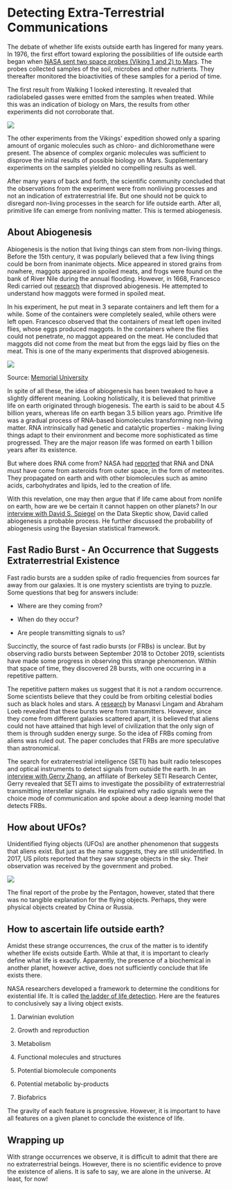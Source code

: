 # Detecting Extra-Terrestrial Communications

The debate of whether life exists outside earth has lingered for many years. In 1976, the first effort toward exploring the possibilities of life outside earth began when [NASA sent two space probes (Viking 1 and 2) to Mars](https://astrobiology.nasa.gov/missions/viking-1-and-2/). The probes collected samples of the soil, microbes and other nutrients. They thereafter monitored the bioactivities of these samples for a period of time. 

The first result from Walking 1 looked interesting. It revealed that radiolabeled gasses were emitted from the samples when treated. While this was an indication of biology on Mars, the results from other experiments did not corroborate that. 

![](https://lh3.googleusercontent.com/0pazsCu3Jm7LhF29aoCbmUCNTRLPQiA4FXBpSuF0FJrsJuOeM_tNBHWrctjCqxJbdIvo9l6YFH3rgR5re1a9gCkldLCCahaOVJykcAgV5mjIEy3CYoHHKGiNqNsatg77YBX13ezcKJ-g7X4OCg)

The other experiments from the Vikings' expedition showed only a sparing amount of organic molecules such as chloro- and dichloromethane were present. The absence of complex organic molecules was sufficient to disprove the initial results of possible biology on Mars. Supplementary experiments on the samples yielded no compelling results as well. 

After many years of back and forth, the scientific community concluded that the observations from the experiment were from nonliving processes and not an indication of extraterrestrial life. But one should not be quick to disregard non-living processes in the search for life outside earth. After all, primitive life can emerge from nonliving matter. This is termed abiogenesis.

## About Abiogenesis

Abiogenesis is the notion that living things can stem from non-living things. Before the 15th century, it was popularly believed that a few living things could be born from inanimate objects. Mice appeared in stored grains from nowhere, maggots appeared in spoiled meats, and frogs were found on the bank of River Nile during the annual flooding. However, in 1668, Francesco Redi carried out [research](https://www.mun.ca/biology/scarr/4270_Redi_experiment.html#:~:text=Redi%20went%20on%20to%20demonstrate,fresh%20air%20to%20generate%20life.) that disproved abiogenesis. He attempted to understand how maggots were formed in spoiled meat.

In his experiment, he put meat in 3 separate containers and left them for a while. Some of the containers were completely sealed, while others were left open. Francesco observed that the containers of meat left open invited flies, whose eggs produced maggots. In the containers where the flies could not penetrate, no maggot appeared on the meat. He concluded that maggots did not come from the meat but from the eggs laid by flies on the meat. This is one of the many experiments that disproved abiogenesis.

![](https://lh3.googleusercontent.com/Ql9RtgrD7rdnYoD5-nfUTfX9iUh2dAXdGoT32cTpF5KE3h0QeMYpj_speWmQyVCTOIPc7apaHzR8AryLF3LHS_iuf-PGZzf-A1TssGGF9qGHk1kW89Ar8mE3vju6K3tjO-SKJiyeCK_hr2cuug)

Source: [Memorial University](https://www.mun.ca/biology/scarr/4270_Redi_experiment.html#:~:text=Redi%20went%20on%20to%20demonstrate,fresh%20air%20to%20generate%20life.)

In spite of all these, the idea of abiogenesis has been tweaked to have a slightly different meaning. Looking holistically, it is believed that primitive life on earth originated through biogenesis. The earth is said to be about 4.5 billion years, whereas life on earth began 3.5 billion years ago. Primitive life was a gradual process of RNA-based biomolecules transforming non-living matter. RNA intrinsically had genetic and catalytic properties - making living things adapt to their environment and become more sophisticated as time progressed. They are the major reason life was formed on earth 1 billion years after its existence.

But where does RNA come from? NASA had [reported](https://www.nasa.gov/topics/solarsystem/features/dna-meteorites.html) that RNA and DNA must have come from asteroids from outer space, in the form of meteorites. They propagated on earth and with other biomolecules such as amino acids, carbohydrates and lipids, led to the creation of life.

With this revelation, one may then argue that if life came about from nonlife on earth, how are we be certain it cannot happen on other planets? In our [interview with David S. Spiegel](https://dataskeptic.com/blog/episodes/2015/shakespeare-abiogenesis-and-exoplanets) on the Data Skeptic show, David called abiogenesis a probable process. He further discussed the probability of abiogenesis using the Bayesian statistical framework.

## Fast Radio Burst - An Occurrence that Suggests Extraterrestrial Existence

Fast radio bursts are a sudden spike of radio frequencies from sources far away from our galaxies. It is one mystery scientists are trying to puzzle. Some questions that beg for answers include:

* Where are they coming from?
    
* When do they occur?
    
* Are people transmitting signals to us?
    

Succinctly, the source of fast radio bursts (or FRBs) is unclear. But by observing radio bursts between September 2018 to October 2019, scientists have made some progress in observing this strange phenomenon. Within that space of time, they discovered 28 bursts, with one occurring in a repetitive pattern. 

The repetitive pattern makes us suggest that it is not a random occurrence. Some scientists believe that they could be from orbiting celestial bodies such as black holes and stars. A [research](https://arxiv.org/abs/1701.01109) by Manasvi Lingam and Abraham Loeb revealed that these bursts were from transmitters. However, since they come from different galaxies scattered apart, it is believed that aliens could not have attained that high level of civilization that the only sign of them is through sudden energy surge. So the idea of FRBs coming from aliens was ruled out. The paper concludes that FRBs are more speculative than astronomical.

The search for extraterrestrial intelligence (SETI) has built radio telescopes and optical instruments to detect signals from outside the earth. In an [interview with Gerry Zhang](https://dataskeptic.com/blog/episodes/2018/detecting-fast-radio-bursts-with-deep-learning), an affiliate of Berkeley SETI Research Center, Gerry revealed that SETI aims to investigate the possibility of extraterrestrial transmitting interstellar signals. He explained why radio signals were the choice mode of communication and spoke about a deep learning model that detects FRBs.

## How about UFOs?

Unidentified flying objects (UFOs) are another phenomenon that suggests that aliens exist. But just as the name suggests, they are still unidentified. In 2017, US pilots reported that they saw strange objects in the sky. Their observation was received by the government and probed. 

![](https://lh3.googleusercontent.com/ev7R4FTh_3_9ynuRtjcOVWN4ziSZ79jwHmiaME6cTvqW9AmtE8qCWGeaSoEQvJ2grdmXV91EH2XcqUdNR3oow-P-qqPkFanryTAvID0WmDYGd_4wEGBSJpltxpPl0Hat1WKkhh9wFh0Cd5h2fQ)

The final report of the probe by the Pentagon, however, stated that there was no tangible explanation for the flying objects. Perhaps, they were physical objects created by China or Russia.

## How to ascertain life outside earth?

Amidst these strange occurrences, the crux of the matter is to identify whether life exists outside Earth. While at that, it is important to clearly define what life is exactly. Apparently, the presence of a biochemical in another planet, however active, does not sufficiently conclude that life exists there. 

NASA researchers developed a framework to determine the conditions for existential life. It is called [the ladder of life detection](https://www.liebertpub.com/doi/10.1089/ast.2017.1773). Here are the features to conclusively say a living object exists. 

1.  Darwinian evolution
    
2.  Growth and reproduction
    
3.  Metabolism
    
4.  Functional molecules and structures
    
5.  Potential biomolecule components
    
6.  Potential metabolic by-products
    
7.  Biofabrics
    

The gravity of each feature is progressive. However, it is important to have all features on a given planet to conclude the existence of life.

## Wrapping up

With strange occurrences we observe, it is difficult to admit that there are no extraterrestrial beings. However, there is no scientific evidence to prove the existence of aliens. It is safe to say, we are alone in the universe. At least, for now!
